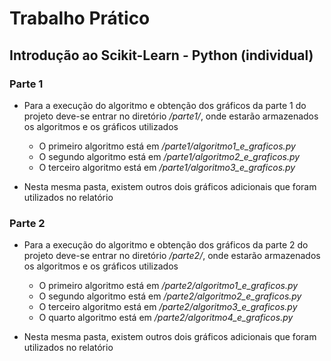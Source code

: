 # Trabalho Prático
## Introdução ao Scikit-Learn - Python (individual)

### Parte 1
- Para a execução do algoritmo e obtenção dos gráficos da parte 1 do projeto deve-se entrar no diretório */parte1/*, onde estarão armazenados os algoritmos e os gráficos utilizados
    - O primeiro algoritmo está em */parte1/algoritmo1_e_graficos.py*
    - O segundo algoritmo está em */parte1/algoritmo2_e_graficos.py*
    - O terceiro algoritmo está em */parte1/algoritmo3_e_graficos.py*

- Nesta mesma pasta, existem outros dois gráficos adicionais que foram utilizados no relatório

### Parte 2
- Para a execução do algoritmo e obtenção dos gráficos da parte 2 do projeto deve-se entrar no diretório */parte2/*, onde estarão armazenados os algoritmos e os gráficos utilizados
    - O primeiro algoritmo está em */parte2/algoritmo1_e_graficos.py*
    - O segundo algoritmo está em */parte2/algoritmo2_e_graficos.py*
    - O terceiro algoritmo está em */parte2/algoritmo3_e_graficos.py*
    - O quarto algoritmo está em */parte2/algoritmo4_e_graficos.py*

- Nesta mesma pasta, existem outros dois gráficos adicionais que foram utilizados no relatório
